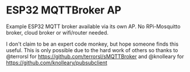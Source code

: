 # ESP32 MQTTBroker AP

Example ESP32 MQTT broker available via its own AP. No RPi-Mosquitto broker, cloud broker or wifi/router needed.

I don't claim to be an expert code monkey, but hope someone finds this useful. This is only possible due to the hard work of others so thanks to @terrorsl for https://github.com/terrorsl/sMQTTBroker and @knolleary for https://github.com/knolleary/pubsubclient